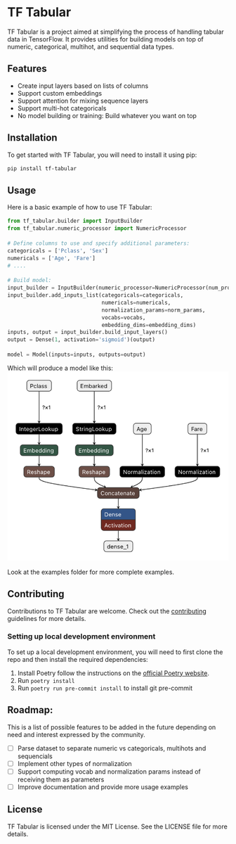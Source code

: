 # TF Tabular

TF Tabular is a project aimed at simplifying the process of handling tabular data in TensorFlow. It provides utilities for building models on top of numeric, categorical, multihot, and sequential data types.

## Features

- Create input layers based on lists of columns
- Support custom embeddings
- Support attention for mixing sequence layers
- Support multi-hot categoricals
- No model building or training: Build whatever you want on top


## Installation

To get started with TF Tabular, you will need to install it using pip:

```sh
pip install tf-tabular
```

## Usage

Here is a basic example of how to use TF Tabular:

```python
from tf_tabular.builder import InputBuilder
from tf_tabular.numeric_processor import NumericProcessor

# Define columns to use and specify additional parameters:
categoricals = ['Pclass', 'Sex']
numericals = ['Age', 'Fare']
# ....

# Build model:
input_builder = InputBuilder(numeric_processor=NumericProcessor(num_projection=8, cross_features=False))
input_builder.add_inputs_list(categoricals=categoricals,
                              numericals=numericals,
                              normalization_params=norm_params,
                              vocabs=vocabs,
                              embedding_dims=embedding_dims)
inputs, output = input_builder.build_input_layers()
output = Dense(1, activation='sigmoid')(output)

model = Model(inputs=inputs, outputs=output)
```

Which will produce a model like this:
![Netron Model View](/media/images/example_netron.png)


Look at the examples folder for more complete examples.


## Contributing
Contributions to TF Tabular are welcome. Check out the [contributing](https://github.com/xmartlabs/tf_tabular/CONTRIBUTING.md) guidelines for more details.

### Setting up local development environment
To set up a local development environment, you will need to first clone the repo and then install the required dependencies:
1. Install Poetry follow the instructions on the [official Poetry website](https://python-poetry.org/docs/#installation).
2. Run `poetry install`
3. Run `poetry run pre-commit install` to install git pre-commit

## Roadmap:
This is a list of possible features to be added in the future depending on need and interest expressed by the community.

- [ ] Parse dataset to separate numeric vs categoricals, multihots and sequencials
- [ ] Implement other types of normalization
- [ ] Support computing vocab and normalization params instead of receiving them as parameters
- [ ] Improve documentation and provide more usage examples

## License
TF Tabular is licensed under the MIT License. See the LICENSE file for more details.
